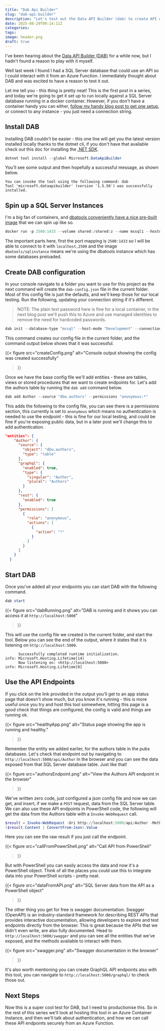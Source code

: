 ```yaml
---
title: "Dab Api Builder"
slug: "dab-api-builder"
description: "Let's test out the Data API Builder (dab) to create API endpoints for a local SQL Server database running in a container."
date: 2025-08-29T09:14:11Z
categories:
tags:
image: header.png
draft: true
---
```


I've been hearing about the [Data API Builder (DAB)](https://learn.microsoft.com/en-us/azure/data-api-builder/) for a while now, but I hadn't found a reason to play with it myself.

Well last week I found I had a SQL Server database that could use an API so I could interact with it from an Azure Function. I immediately thought about DAB and was excited to have a reason to test it out.

Let me tell you - this thing is pretty neat! This is the first post in a series, and today we're going to get it set up to run locally against a SQL Server database running in a docker container. However, if you don't have a container handy you can either, [follow my handy blog post to get one setup](https://jesspomfret.com/quick-sql-testing/), or connect to any instance - you just need a connection string.

## Install DAB

Installing DAB couldn't be easier - this one line will get you the latest version installed locally thanks to the dotnet cli, if you don't have that available check out this doc for installing the [.NET SDK](https://learn.microsoft.com/en-us/dotnet/core/sdk).

```PowerShell
dotnet tool install --global Microsoft.DataApiBuilder
```

You'll see some output and then hopefully a successful message, as shown below.

```text
You can invoke the tool using the following command: dab
Tool 'microsoft.dataapibuilder' (version '1.5.56') was successfully installed.
```

## Spin up a SQL Server Instances

I'm a big fan of containers, and [dbatools conveniently have a nice pre-built image](https://dbatools.io/docker) that we can spin up like so.

```PowerShell
docker run -p 2500:1433 --volume shared:/shared:z --name mssql1 --hostname mssql1 -d dbatools/sqlinstance
```

The important parts here, first the port mapping is `2500:1433` so I will be able to connect to it with `localhost,2500` and the image `dbatools/sqlinstance` means we're using the dbatools instance which has some databases preloaded.

## Create DAB configuration

In your console navigate to a folder you want to use for this project as the next command will create the `dab-config.json` file in the current folder. Most of this config file is just the defaults, and we'll keep those for our local testing. Run the following, updating your connection string if it's different.

> NOTE: The plain text password here is fine for a local container, in the next blog post we'll push this to Azure and use managed identities to remove the need for hardcoded passwords.

```PowerShell
dab init --database-type "mssql" --host-mode "Development" --connection-string "Server=localhost,2500;User Id=sqladmin;Database=pubs;Password=dbatools.IO;TrustServerCertificate=True;Encrypt=True;"
```

This command creates our config file in the current folder, and the command output below shows that it was successful.

{{<
    figure src="createConfig.png"
    alt="Console output showing the config was created successfully"
>}}

Once we have the base config file we'll add entities - these are tables, views or stored procedures that we want to create endpoints for. Let's add the authors table by running the `dab add` command below.

```PowerShell
dab add Author --source "dbo.authors" --permissions "anonymous:*"
```

This adds the following to the config file, you can see there is a permissions section, this currently is set to `anonymous` which means no authentication is needed to use the endpoint - this is fine for our local testing, and could be fine if you're exposing public data, but in a later post we'll change this to add authentication.

```json
"entities": {
    "Author": {
      "source": {
        "object": "dbo.authors",
        "type": "table"
      },
      "graphql": {
        "enabled": true,
        "type": {
          "singular": "Author",
          "plural": "Authors"
        }
      },
      "rest": {
        "enabled": true
      },
      "permissions": [
        {
          "role": "anonymous",
          "actions": [
            {
              "action": "*"
            }
          ]
        }
      ]
    }
  }
```

## Start DAB

Once you've added all your endpoints you can start DAB with the following command.

```PowerShell
dab start
```

{{<
    figure src="dabRunning.png"
    alt="DAB is running and it shows you can access it at `http://localhost:5000`"
>}}

This will use the config file we created in the current folder, and start the tool. Below you can see the end of the output, where it states that it is listening on `http://localhost:5000`.

```text
      Successfully completed runtime initialization.
info: Microsoft.Hosting.Lifetime[14]
      Now listening on: <http://localhost:5000>
info: Microsoft.Hosting.Lifetime[0]
```

## Use the API Endpoints

If you click on the link provided in the output you'll get to an app status page that doesn't show much, but you know it's running - this is more useful once you try and host this tool somewhere, hitting this page is a good check that things are configured, the config is valid and things are running ok.

{{<
    figure src="healthyApp.png"
    alt="Status page showing the app is running and healthy."
>}}

Remember the entity we added earlier, for the authors table in the pubs databases. Let's check that endpoint out by navigating to `http://localhost:5000/api/Author` in the browser and you can see the data exposed from that SQL Server database table. Just like that!

{{<
    figure src="authorsEndpoint.png"
    alt="View the Authors API endpoint in the browser"
>}}

We've written zero code, just configured a json config file and now we can get, and insert, if we make a `POST` request, data from the SQL Server table. We can also use these API endpoints in PowerShell code, the following will get the data from the Authors table with a `Invoke-WebRequest` call.

```PowerShell
$result = Invoke-WebRequest -Uri http://localhost:5000/api/Author -Method Get
($result.Content | ConvertFrom-Json).Value
```

Here you can see the raw result if you just call the endpoint.

{{<
    figure src="callFromPowerShell.png"
    alt="Call API from PowerShell"
>}}

But with PowerShell you can easily access the data and now it's a PowerShell object. Think of all the places you could use this to integrate data into your PowerShell scripts - pretty neat.

{{<
    figure src="dataFromAPI.png"
    alt="SQL Server data from the API as a PowerShell object"
>}}

The other thing you get for free is swagger documentation. Swagger (OpenAPI) is an industry-standard framework for describing REST APIs that provides interactive documentation, allowing developers to explore and test endpoints directly from the browser. This is great because the APIs that we didn't even write, are also fully documented. Head to `http://localhost:5000/swagger` and you can see all the entities that we've exposed, and the methods available to interact with them.

{{<
    figure src="swagger.png"
    alt="Swagger documentation in the browser"
>}}

It's also worth mentioning you can create GraphQL API endpoints also with this tool, you can navigate to `http://localhost:5000/graphql/` to check those out.

## Next Steps

Now this is a super cool test for DAB, but I need to productionise this. So in the rest of this series we'll look at hosting this tool in an Azure Container Instance, and then we'll talk about authentication, and how we can call these API endpoints securely from an Azure Function.
